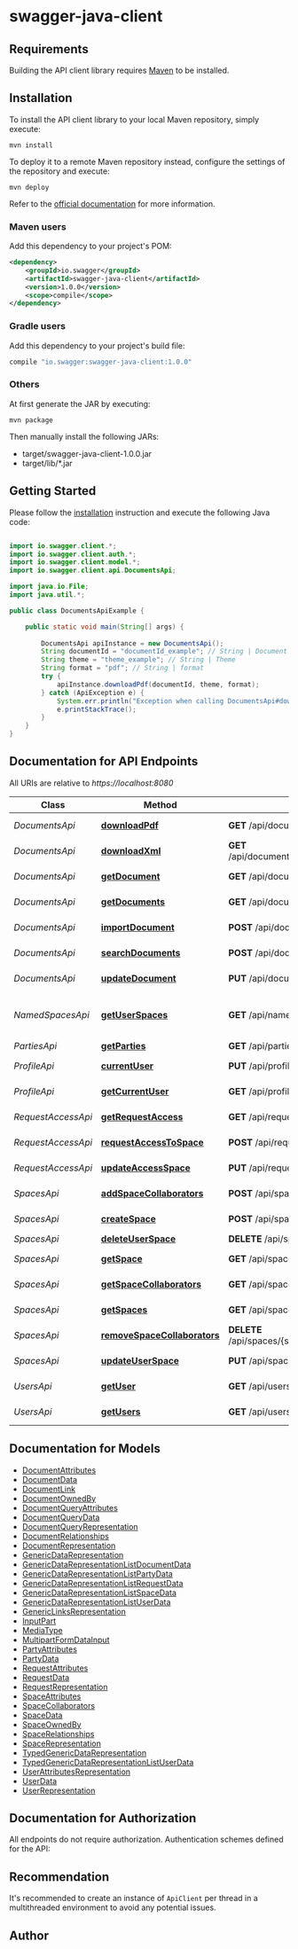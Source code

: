 # swagger-java-client

## Requirements

Building the API client library requires [Maven](https://maven.apache.org/) to be installed.

## Installation

To install the API client library to your local Maven repository, simply execute:

```shell
mvn install
```

To deploy it to a remote Maven repository instead, configure the settings of the repository and execute:

```shell
mvn deploy
```

Refer to the [official documentation](https://maven.apache.org/plugins/maven-deploy-plugin/usage.html) for more information.

### Maven users

Add this dependency to your project's POM:

```xml
<dependency>
    <groupId>io.swagger</groupId>
    <artifactId>swagger-java-client</artifactId>
    <version>1.0.0</version>
    <scope>compile</scope>
</dependency>
```

### Gradle users

Add this dependency to your project's build file:

```groovy
compile "io.swagger:swagger-java-client:1.0.0"
```

### Others

At first generate the JAR by executing:

    mvn package

Then manually install the following JARs:

* target/swagger-java-client-1.0.0.jar
* target/lib/*.jar

## Getting Started

Please follow the [installation](#installation) instruction and execute the following Java code:

```java

import io.swagger.client.*;
import io.swagger.client.auth.*;
import io.swagger.client.model.*;
import io.swagger.client.api.DocumentsApi;

import java.io.File;
import java.util.*;

public class DocumentsApiExample {

    public static void main(String[] args) {
        
        DocumentsApi apiInstance = new DocumentsApi();
        String documentId = "documentId_example"; // String | Document Id
        String theme = "theme_example"; // String | Theme
        String format = "pdf"; // String | format
        try {
            apiInstance.downloadPdf(documentId, theme, format);
        } catch (ApiException e) {
            System.err.println("Exception when calling DocumentsApi#downloadPdf");
            e.printStackTrace();
        }
    }
}

```

## Documentation for API Endpoints

All URIs are relative to *https://localhost:8080*

Class | Method | HTTP request | Description
------------ | ------------- | ------------- | -------------
*DocumentsApi* | [**downloadPdf**](docs/DocumentsApi.md#downloadPdf) | **GET** /api/documents/{documentId}/print | Print Document
*DocumentsApi* | [**downloadXml**](docs/DocumentsApi.md#downloadXml) | **GET** /api/documents/{documentId}/download | Download Document
*DocumentsApi* | [**getDocument**](docs/DocumentsApi.md#getDocument) | **GET** /api/documents/{documentId} | Return one Document
*DocumentsApi* | [**getDocuments**](docs/DocumentsApi.md#getDocuments) | **GET** /api/documents | Return List of Documents
*DocumentsApi* | [**importDocument**](docs/DocumentsApi.md#importDocument) | **POST** /api/documents | Import Document
*DocumentsApi* | [**searchDocuments**](docs/DocumentsApi.md#searchDocuments) | **POST** /api/documents/search | Search Document
*DocumentsApi* | [**updateDocument**](docs/DocumentsApi.md#updateDocument) | **PUT** /api/documents/{documentId} | Update a Document
*NamedSpacesApi* | [**getUserSpaces**](docs/NamedSpacesApi.md#getUserSpaces) | **GET** /api/namedspaces/{userId} | Return allowed Spaces of User
*PartiesApi* | [**getParties**](docs/PartiesApi.md#getParties) | **GET** /api/parties | Get parties
*ProfileApi* | [**currentUser**](docs/ProfileApi.md#currentUser) | **PUT** /api/profile | Update User Profile
*ProfileApi* | [**getCurrentUser**](docs/ProfileApi.md#getCurrentUser) | **GET** /api/profile | Return User Profile
*RequestAccessApi* | [**getRequestAccess**](docs/RequestAccessApi.md#getRequestAccess) | **GET** /api/request-access | Get Request accesses
*RequestAccessApi* | [**requestAccessToSpace**](docs/RequestAccessApi.md#requestAccessToSpace) | **POST** /api/request-access | Request access
*RequestAccessApi* | [**updateAccessSpace**](docs/RequestAccessApi.md#updateAccessSpace) | **PUT** /api/request-access/{requestId} | Update request
*SpacesApi* | [**addSpaceCollaborators**](docs/SpacesApi.md#addSpaceCollaborators) | **POST** /api/spaces/{spaceId}/collaborators | Add new Collaborator
*SpacesApi* | [**createSpace**](docs/SpacesApi.md#createSpace) | **POST** /api/spaces | Create new Space
*SpacesApi* | [**deleteUserSpace**](docs/SpacesApi.md#deleteUserSpace) | **DELETE** /api/spaces/{spaceId} | Delete space
*SpacesApi* | [**getSpace**](docs/SpacesApi.md#getSpace) | **GET** /api/spaces/{spaceId} | Return one Space
*SpacesApi* | [**getSpaceCollaborators**](docs/SpacesApi.md#getSpaceCollaborators) | **GET** /api/spaces/{spaceId}/collaborators | Return list of Collaborators
*SpacesApi* | [**getSpaces**](docs/SpacesApi.md#getSpaces) | **GET** /api/spaces | Return list of Spaces
*SpacesApi* | [**removeSpaceCollaborators**](docs/SpacesApi.md#removeSpaceCollaborators) | **DELETE** /api/spaces/{spaceId}/collaborators/{userId} | Remove Collaborator
*SpacesApi* | [**updateUserSpace**](docs/SpacesApi.md#updateUserSpace) | **PUT** /api/spaces/{spaceId} | Update space
*UsersApi* | [**getUser**](docs/UsersApi.md#getUser) | **GET** /api/users/{userId} | Return One User
*UsersApi* | [**getUsers**](docs/UsersApi.md#getUsers) | **GET** /api/users | Return List of Users


## Documentation for Models

 - [DocumentAttributes](docs/DocumentAttributes.md)
 - [DocumentData](docs/DocumentData.md)
 - [DocumentLink](docs/DocumentLink.md)
 - [DocumentOwnedBy](docs/DocumentOwnedBy.md)
 - [DocumentQueryAttributes](docs/DocumentQueryAttributes.md)
 - [DocumentQueryData](docs/DocumentQueryData.md)
 - [DocumentQueryRepresentation](docs/DocumentQueryRepresentation.md)
 - [DocumentRelationships](docs/DocumentRelationships.md)
 - [DocumentRepresentation](docs/DocumentRepresentation.md)
 - [GenericDataRepresentation](docs/GenericDataRepresentation.md)
 - [GenericDataRepresentationListDocumentData](docs/GenericDataRepresentationListDocumentData.md)
 - [GenericDataRepresentationListPartyData](docs/GenericDataRepresentationListPartyData.md)
 - [GenericDataRepresentationListRequestData](docs/GenericDataRepresentationListRequestData.md)
 - [GenericDataRepresentationListSpaceData](docs/GenericDataRepresentationListSpaceData.md)
 - [GenericDataRepresentationListUserData](docs/GenericDataRepresentationListUserData.md)
 - [GenericLinksRepresentation](docs/GenericLinksRepresentation.md)
 - [InputPart](docs/InputPart.md)
 - [MediaType](docs/MediaType.md)
 - [MultipartFormDataInput](docs/MultipartFormDataInput.md)
 - [PartyAttributes](docs/PartyAttributes.md)
 - [PartyData](docs/PartyData.md)
 - [RequestAttributes](docs/RequestAttributes.md)
 - [RequestData](docs/RequestData.md)
 - [RequestRepresentation](docs/RequestRepresentation.md)
 - [SpaceAttributes](docs/SpaceAttributes.md)
 - [SpaceCollaborators](docs/SpaceCollaborators.md)
 - [SpaceData](docs/SpaceData.md)
 - [SpaceOwnedBy](docs/SpaceOwnedBy.md)
 - [SpaceRelationships](docs/SpaceRelationships.md)
 - [SpaceRepresentation](docs/SpaceRepresentation.md)
 - [TypedGenericDataRepresentation](docs/TypedGenericDataRepresentation.md)
 - [TypedGenericDataRepresentationListUserData](docs/TypedGenericDataRepresentationListUserData.md)
 - [UserAttributesRepresentation](docs/UserAttributesRepresentation.md)
 - [UserData](docs/UserData.md)
 - [UserRepresentation](docs/UserRepresentation.md)


## Documentation for Authorization

All endpoints do not require authorization.
Authentication schemes defined for the API:

## Recommendation

It's recommended to create an instance of `ApiClient` per thread in a multithreaded environment to avoid any potential issues.

## Author



